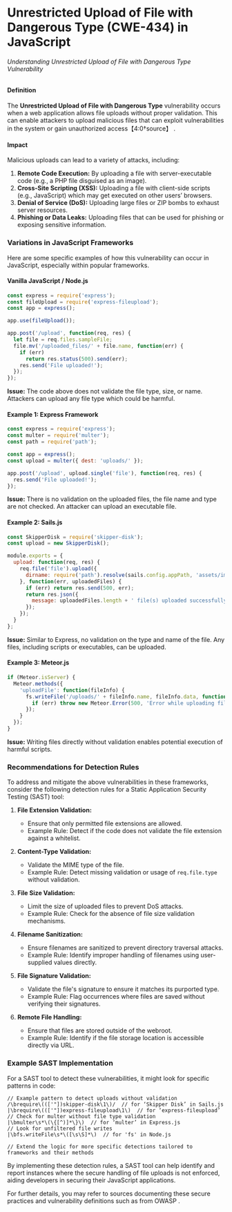 # Unrestricted Upload of File with Dangerous Type (CWE-434) in JavaScript

###### Understanding Unrestricted Upload of File with Dangerous Type Vulnerability

#### Definition
The **Unrestricted Upload of File with Dangerous Type** vulnerability occurs when a web application allows file uploads without proper validation. This can enable attackers to upload malicious files that can exploit vulnerabilities in the system or gain unauthorized access【4:0†source】 .

#### Impact
Malicious uploads can lead to a variety of attacks, including:
1. **Remote Code Execution:** By uploading a file with server-executable code (e.g., a PHP file disguised as an image).
2. **Cross-Site Scripting (XSS):** Uploading a file with client-side scripts (e.g., JavaScript) which may get executed on other users’ browsers.
3. **Denial of Service (DoS):** Uploading large files or ZIP bombs to exhaust server resources.
4. **Phishing or Data Leaks:** Uploading files that can be used for phishing or exposing sensitive information.

### Variations in JavaScript Frameworks
Here are some specific examples of how this vulnerability can occur in JavaScript, especially within popular frameworks. 

#### Vanilla JavaScript / Node.js
```javascript
const express = require('express');
const fileUpload = require('express-fileupload');
const app = express();

app.use(fileUpload());

app.post('/upload', function(req, res) {
  let file = req.files.sampleFile;
  file.mv('/uploaded_files/' + file.name, function(err) {
    if (err)
      return res.status(500).send(err);
    res.send('File uploaded!');
  });
});
```
**Issue:** The code above does not validate the file type, size, or name. Attackers can upload any file type which could be harmful.

#### Example 1: Express Framework
```javascript
const express = require('express');
const multer = require('multer');
const path = require('path');

const app = express();
const upload = multer({ dest: 'uploads/' });

app.post('/upload', upload.single('file'), function(req, res) {
  res.send('File uploaded!');
});

```
**Issue:** There is no validation on the uploaded files, the file name and type are not checked. An attacker can upload an executable file.

#### Example 2: Sails.js
```javascript
const SkipperDisk = require('skipper-disk');
const upload = new SkipperDisk();

module.exports = {
  upload: function(req, res) {
    req.file('file').upload({
      dirname: require('path').resolve(sails.config.appPath, 'assets/images')
    }, function(err, uploadedFiles) {
      if (err) return res.send(500, err);
      return res.json({
        message: uploadedFiles.length + ' file(s) uploaded successfully!'
      });
    });
  }
};
```
**Issue:** Similar to Express, no validation on the type and name of the file. Any files, including scripts or executables, can be uploaded.

#### Example 3: Meteor.js
```javascript
if (Meteor.isServer) {
  Meteor.methods({
    'uploadFile': function(fileInfo) {
      fs.writeFile('/uploads/' + fileInfo.name, fileInfo.data, function(err) {
        if (err) throw new Meteor.Error(500, 'Error while uploading file');
      });
    }
  });
}
```
**Issue:** Writing files directly without validation enables potential execution of harmful scripts.

### Recommendations for Detection Rules
To address and mitigate the above vulnerabilities in these frameworks, consider the following detection rules for a Static Application Security Testing (SAST) tool:

1. **File Extension Validation:**
   - Ensure that only permitted file extensions are allowed.
   - Example Rule: Detect if the code does not validate the file extension against a whitelist.

2. **Content-Type Validation:**
   - Validate the MIME type of the file.
   - Example Rule: Detect missing validation or usage of `req.file.type` without validation.

3. **File Size Validation:**
   - Limit the size of uploaded files to prevent DoS attacks.
   - Example Rule: Check for the absence of file size validation mechanisms.

4. **Filename Sanitization:**
   - Ensure filenames are sanitized to prevent directory traversal attacks.
   - Example Rule: Identify improper handling of filenames using user-supplied values directly.

5. **File Signature Validation:**
   - Validate the file's signature to ensure it matches its purported type.
   - Example Rule: Flag occurrences where files are saved without verifying their signatures.

6. **Remote File Handling:**
   - Ensure that files are stored outside of the webroot.
   - Example Rule: Identify if the file storage location is accessible directly via URL.

### Example SAST Implementation

For a SAST tool to detect these vulnerabilities, it might look for specific patterns in code:

```regex
// Example pattern to detect uploads without validation
/\brequire\((['"])skipper-disk\1\)/  // for ‘Skipper Disk’ in Sails.js
|\brequire\((['"])express-fileupload\1\)  // for ‘express-fileupload’
// Check for multer without file type validation
|\bmulter\s*\(\{[^)]*\}\)  // for ‘multer’ in Express.js
// Look for unfiltered file writes
|\bfs.writeFile\s*\([\s\S]*\)  // for 'fs' in Node.js

// Extend the logic for more specific detections tailored to frameworks and their methods
```

By implementing these detection rules, a SAST tool can help identify and report instances where the secure handling of file uploads is not enforced, aiding developers in securing their JavaScript applications.

For further details, you may refer to sources documenting these secure practices and vulnerability definitions such as from OWASP   .